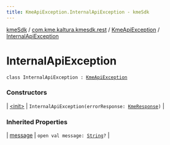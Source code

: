 ```yaml
---
title: KmeApiException.InternalApiException - kmeSdk
---
```


[kmeSdk](../../../index.html) / [com.kme.kaltura.kmesdk.rest](../../index.html) / [KmeApiException](../index.html) / [InternalApiException](./index.html)

# InternalApiException

`class InternalApiException : `[`KmeApiException`](../index.html)

### Constructors

| [&lt;init&gt;](-init-.html) | `InternalApiException(errorResponse: `[`KmeResponse`](../../../com.kme.kaltura.kmesdk.rest.response/-kme-response/index.html)`)` |

### Inherited Properties

| [message](../message.html) | `open val message: `[`String`](https://kotlinlang.org/api/latest/jvm/stdlib/kotlin/-string/index.html)`?` |

